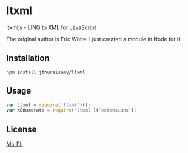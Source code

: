 # ltxml

[ltxmljs](https://ltxmljs.codeplex.com/) - LINQ to XML for JavaScript

The original author is Eric White.  I just created a module in Node for it.

## Installation

```
npm install jthuraisamy/ltxml
```

## Usage

```js
var Ltxml = require('ltxml')();
var XEnumerate = require('ltxml')('extensions');
```

## License

[Ms-PL](https://tldrlegal.com/license/microsoft-public-license-%28ms-pl%29)
